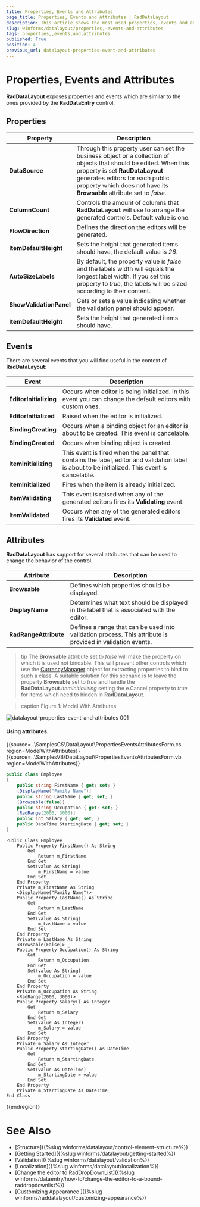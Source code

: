 ```yaml
---
title: Properties, Events and Attributes
page_title: Properties, Events and Attributes | RadDataLayout
description: This article shows the most used properties, events and attributes.
slug: winforms/datalayout/properties,-events-and-attributes
tags: properties,,events,and,attributes
published: True
position: 4
previous_url: datalayout-properties-event-and-attributes
---
```


# Properties, Events and Attributes

__RadDataLayout__ exposes properties and events which are similar to the ones provided by the __RadDataEntry__ control.
      

## Properties

|Property|Description|
|---|---|
|__DataSource__|Through this property user can set the business object or a collection of objects that should be edited. When this property is set __RadDataLayout__ generates editors for each public property which does not have its __Browsable__ attribute set to *false.*|
|__ColumnCount__|Controls the amount of columns that __RadDataLayout__ will use to arrange the generated controls. Default value is one.|
|__FlowDirection__|Defines the direction the editors will be generated.|
|__ItemDefaultHeight__|Sets the height that generated items should have, the default value is *26*.|
|__AutoSizeLabels__|By default, the property value is *false* and the labels width will equals the longest label width. If you set this property to *true*, the labels will be sized according to their content.|
|__ShowValidationPanel__|Gets or sets a value indicating whether the validation panel should appear.|
|__ItemDefaultHeight__|Sets the height that generated items should have.|

## Events

There are several events that you will find useful in the context of __RadDataLayout__:

|Event|Description|
|---|---|
|__EditorInitializing__| Occurs when editor is being initialized. In this event you can change the default editors with custom ones.|
|__EditorInitialized__|Raised when the editor is initialized.|
|__BindingCreating__|Occurs when a binding object for an editor is about to be created. This event is cancelable.|
|__BindingCreated__|Occurs when binding object is created.|
|__ItemInitializing__|This event is fired when the panel that contains the label, editor and validation label is about to be initialized. This event is cancelable.|
| __ItemInitialized__ |Fires when the item is already initialized.|
|__ItemValidating__|This event is raised when any of the generated editors fires its **Validating** event.|
|__ItemValidated__|Occurs when any of the generated editors fires its **Validated** event.|

## Attributes

__RadDataLayout__ has support for several attributes that can be used to change the behavior of the control.

|Attribute|Description|
|---|---|
|__Browsable__|Defines which properties should be displayed.|
|__DisplayName__|Determines what text should be displayed in the label that is associated with the editor.|
|__RadRangeAttribute__|Defines a range that can be used into validation process. This attribute is provided in validation events.|

>tip The **Browsable** attribute set to *false* will make the property on which it is used not bindable. This will prevent other controls which use the [CurrencyManager](https://msdn.microsoft.com/en-us/library/system.windows.forms.currencymanager(v=vs.110).aspx) object for extracting properties to bind to such a class. A suitable solution for this scenario is to leave the property **Browsable** set to *true* and handle the **RadDataLayout**.*ItemInitializing* setting the e.Cancel property to *true* for items which need to hidden in **RadDataLayout**.  

>caption Figure 1: Model With Attributes

![datalayout-properties-event-and-attributes 001](images/datalayout-properties-event-and-attributes001.png)

#### Using attributes.

{{source=..\SamplesCS\DataLayout\PropertiesEventsAttributesForm.cs region=ModelWithAttributes}} 
{{source=..\SamplesVB\DataLayout\PropertiesEventsAttributesForm.vb region=ModelWithAttributes}} 

````C#
public class Employee
{
    public string FirstName { get; set; }
    [DisplayName("Family Name")]
    public string LastName { get; set; }
    [Browsable(false)]
    public string Occupation { get; set; }
    [RadRange(2000, 3000)]
    public int Salary { get; set; }
    public DateTime StartingDate { get; set; }
}

````
````VB.NET
Public Class Employee
    Public Property FirstName() As String
        Get
            Return m_FirstName
        End Get
        Set(value As String)
            m_FirstName = value
        End Set
    End Property
    Private m_FirstName As String
    <DisplayName("Family Name")> _
    Public Property LastName() As String
        Get
            Return m_LastName
        End Get
        Set(value As String)
            m_LastName = value
        End Set
    End Property
    Private m_LastName As String
    <Browsable(False)> _
    Public Property Occupation() As String
        Get
            Return m_Occupation
        End Get
        Set(value As String)
            m_Occupation = value
        End Set
    End Property
    Private m_Occupation As String
    <RadRange(2000, 3000)> _
    Public Property Salary() As Integer
        Get
            Return m_Salary
        End Get
        Set(value As Integer)
            m_Salary = value
        End Set
    End Property
    Private m_Salary As Integer
    Public Property StartingDate() As DateTime
        Get
            Return m_StartingDate
        End Get
        Set(value As DateTime)
            m_StartingDate = value
        End Set
    End Property
    Private m_StartingDate As DateTime
End Class

````

{{endregion}}


# See Also

 * [Structure]({%slug winforms/datalayout/control-element-structure%})
 * [Getting Started]({%slug winforms/datalayout/getting-started%})
 * [Validation]({%slug winforms/datalayout/validation%})
 * [Localization]({%slug winforms/datalayout/localization%})
 * [Change the editor to RadDropDownList]({%slug  winforms/dataentry/how-to/change-the-editor-to-a-bound-raddropdownlist%})
 * [Customizing Appearance ]({%slug winforms/raddatalayout/customizing-appearance%})
